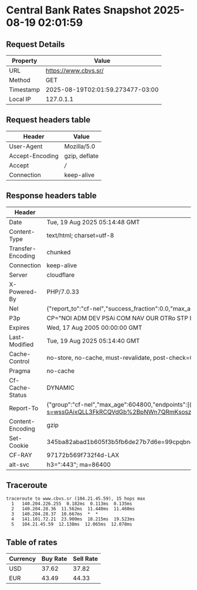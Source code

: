 # Central Bank Rates Snapshot 2025-08-19 02:01:59
## Request Details

| Property | Value |
|----------|-------|
| URL | https://www.cbvs.sr/ |
| Method | GET |
| Timestamp | 2025-08-19T02:01:59.273477-03:00 |
| Local IP | 127.0.1.1 |
    
## Request headers table

| Header | Value |
|--------|-------|
| User-Agent | Mozilla/5.0 |
| Accept-Encoding | gzip, deflate |
| Accept | */* |
| Connection | keep-alive |

    
## Response headers table
| Header | Value |
|--------|-------|
| Date | Tue, 19 Aug 2025 05:14:48 GMT |
| Content-Type | text/html; charset=utf-8 |
| Transfer-Encoding | chunked |
| Connection | keep-alive |
| Server | cloudflare |
| X-Powered-By | PHP/7.0.33 |
| Nel | {"report_to":"cf-nel","success_fraction":0.0,"max_age":604800} |
| P3p | CP="NOI ADM DEV PSAi COM NAV OUR OTRo STP IND DEM" |
| Expires | Wed, 17 Aug 2005 00:00:00 GMT |
| Last-Modified | Tue, 19 Aug 2025 05:14:40 GMT |
| Cache-Control | no-store, no-cache, must-revalidate, post-check=0, pre-check=0 |
| Pragma | no-cache |
| Cf-Cache-Status | DYNAMIC |
| Report-To | {"group":"cf-nel","max_age":604800,"endpoints":[{"url":"https://a.nel.cloudflare.com/report/v4?s=wssGAixQLL3FkRCQVdGb%2BpNWn7QRmKsoszu2ONiDgPK%2B9IlauqgsvrTM7wz8GwmbssvzcfdNElw48%2Fzz%2Fp1APCiGtVEcql%2FySjCo"}]} |
| Content-Encoding | gzip |
| Set-Cookie | 345ba82abad1b605f3b5fb6de27b7d6e=99cpqbn4dmslcv2kgbplvenmp5; HttpOnly; Path=/ |
| CF-RAY | 97172b569f732f4d-LAX |
| alt-svc | h3=":443"; ma=86400 |

## Traceroute 

```
traceroute to www.cbvs.sr (104.21.45.59), 15 hops max
  1   140.204.226.255  0.182ms  0.113ms  0.135ms 
  2   140.204.28.36  11.562ms  11.440ms  11.460ms 
  3   140.204.28.37  10.667ms  *  * 
  4   141.101.72.21  23.900ms  18.215ms  19.523ms 
  5   104.21.45.59  12.138ms  12.065ms  12.078ms 

```

## Table of rates

| Currency | Buy Rate | Sell Rate |
|----------|----------|-----------|
| USD | 37.62 | 37.82 |
| EUR | 43.49 | 44.33 |
